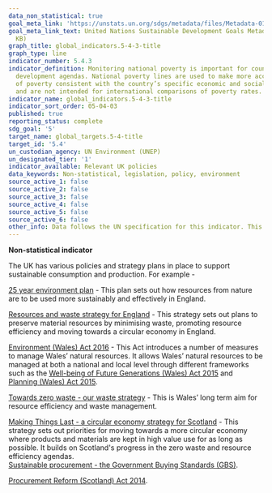 ```yaml
---
data_non_statistical: true
goal_meta_link: 'https://unstats.un.org/sdgs/metadata/files/Metadata-01-02-01.pdf '
goal_meta_link_text: United Nations Sustainable Development Goals Metadata (PDF 98.2
  KB)
graph_title: global_indicators.5-4-3-title
graph_type: line
indicator_number: 5.4.3
indicator_definition: Monitoring national poverty is important for country-specific
  development agendas. National poverty lines are used to make more accurate estimates
  of poverty consistent with the country’s specific economic and social circumstances,
  and are not intended for international comparisons of poverty rates.
indicator_name: global_indicators.5-4-3-title
indicator_sort_order: 05-04-03
published: true
reporting_status: complete
sdg_goal: '5'
target_name: global_targets.5-4-title
target_id: '5.4'
un_custodian_agency: UN Environment (UNEP)
un_designated_tier: '1'
indicator_available: Relevant UK policies
data_keywords: Non-statistical, legislation, policy, environment
source_active_1: false
source_active_2: false
source_active_3: false
source_active_4: false
source_active_5: false
source_active_6: false
other_info: Data follows the UN specification for this indicator. This indicator has been identified in collaboration with topic experts.
---
```

**Non-statistical indicator**

The UK has various policies and strategy plans in place to support sustainable consumption and production. For example - 

[25 year environment plan](https://www.gov.uk/government/publications/25-year-environment-plan) - This plan sets out how resources from nature are to be used more sustainably and effectively in England.   

[Resources and waste strategy for England](https://www.gov.uk/government/publications/resources-and-waste-strategy-for-england) - This strategy sets out plans to preserve material resources by minimising waste, promoting resource efficiency and moving towards a circular economy in England.

[Environment (Wales) Act 2016](http://www.legislation.gov.uk/anaw/2016/3/contents) - This Act introduces a number of measures to manage Wales’ natural resources. It allows Wales’ natural resources to be managed at both a national and local level through different frameworks such as the [Well-being of Future Generations (Wales) Act 2015](http://www.legislation.gov.uk/anaw/2015/2/contents/enacted) and [Planning (Wales) Act 2015](http://www.legislation.gov.uk/anaw/2015/4/contents/enacted).

[Towards zero waste - our waste strategy](https://gov.wales/towards-zero-waste-our-waste-strategy) - This is Wales’ long term aim for resource efficiency and waste management. 

[Making Things Last - a circular economy strategy for Scotland](https://www.gov.scot/publications/making-things-last-circular-economy-strategy-scotland/) - This strategy sets out priorities for moving towards a more circular economy where products and materials are kept in high value use for as long as possible. It builds on Scotland's progress in the zero waste and resource efficiency agendas.                                                                                                             
[Sustainable procurement - the Government Buying Standards (GBS)](https://www.gov.uk/government/collections/sustainable-procurement-the-government-buying-standards-gbs).

[Procurement Reform (Scotland) Act 2014](https://www.gov.scot/publications/guidance-under-procurement-reform-scotland-act-2014/pages/1/).
